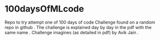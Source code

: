 # 100daysOfMLcode

Repo to try attempt one of 100 days of code Challenge found on a random repo in github . The challenge is explained day by day in the pdf with the same name .
Challenge imagines (as detailed in pdf) by Avik Jain .
